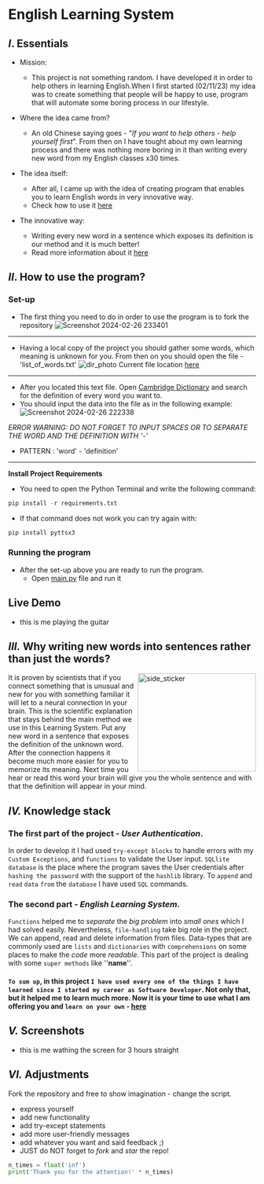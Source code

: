 # English Learning System

##  *I*. Essentials
- Mission:
  * This project is not something random. I have developed it in order to help others in learning English.When I first started (02/11/23) my idea was to create something that people will be happy to use, program that will automate some boring process in our lifestyle.

- Where the idea came from?
   * An old Chinese saying goes - "*If you want to help others - help yourself first*". From then on I have tought about
my own learning process and there was nothing more boring in it than writing every new word from my English classes x30 times.
- The idea itself:
  * After all, I came up with the idea of creating program that enables you to learn English words in very innovative way.
  * Check how to use it [here](https://github.com/sldimitrov/english_learning_system/blob/main/README.md#how-to-use-the-program)
- The innovative way:
   * Writing every new word in a sentence which exposes its definition is our method and it is much better!
   * Read more information about it [here](https://github.com/sldimitrov/english_learning_system/blob/main/README.md#why-writing-whole-sentences-with-the-new-words-instead-of-just-them)



## *II*. How to use the program?
### Set-up
* The first thing you need to do in order to use the program is to fork the repository 
![Screenshot 2024-02-26 233401](https://github.com/sldimitrov/english_learning_system/assets/135168991/007c2b18-a556-45bf-bcb4-fcd4fa260b09)
---
* Having a local copy of the project you should gather some words, which meaning is unknown for you. From then on you should open the file - 'list_of_words.txt' ![dir_photo](https://github.com/sldimitrov/english_learning_system/assets/135168991/fb83d993-bf4a-40ae-8f9e-78838993d5f4)
Current file location [here](https://github.com/sldimitrov/english_learning_system/blob/main/learning_system_project/list_of_words.txt)
---
* After you located this text file. Open [Cambridge Dictionary](https://dictionary.cambridge.org/#google_vignette) and search for the definition of every word you want to.
* You should input the data into the file as in the following example:
![Screenshot 2024-02-26 222338](https://github.com/sldimitrov/english_learning_system/assets/135168991/8631ac94-6c8f-4431-9a5b-20d58062fd62)

*ERROR WARNING: DO NOT FORGET TO INPUT SPACES OR TO SEPARATE THE WORD AND THE DEFINITION WITH '-'*
* PATTERN : 'word' - 'definition'
---
**Install Project Requirements**
* You need to open the Python Terminal and write the following command:
```python
pip install -r requirements.txt
 ```
* If that command does not work you can try again with:
```python
pip install pyttsx3 
 ```

### Running the program
- After the set-up above you are ready to run the program.
  * Open [main.py]() file and run it


## Live Demo

* this is me playing the guitar

## *III.* Why writing new words into sentences rather than just the words?
<img align="right" width=240px height=200px alt="side_sticker" src="https://dana.org/app/uploads/2023/09/qa-what-happens-synapse.jpeg"/>
It is proven by scientists that if you connect something that is unusual and new for you
with something familiar it will let to a neural connection in your brain. This is the scientific explanation
that stays behind the main method we use in this Learning System. Put any new word
in a sentence that exposes the definition of the unknown word. After the connection happens
it become much more easier for you to memorize its meaning. Next time you hear or read this word your brain will give you the
whole sentence and with that the definition will appear in your mind.


## *IV.* Knowledge stack
 ### The first part of the project - *User Authentication*. 
In order to develop it I had used `try-except blocks` to handle errors with my `Custom Exceptions`, and `functions` to validate the User input.
`SQLlite database` is the place where the program saves the User credentials after `hashing the password` with the support of the
`hashlib` library. To `append` and `read` `data` `from` the `database` I have used `SQL` commands.
 ### The second part - *English Learning System*.
 
  `Functions` helped me to *separate* the *big problem* into *small ones* which I had
solved easily. Nevertheless, `file-handling` take big role in the project. We can append, read and delete information from files.
Data-types that are commonly used are `lists` and `dictionaries` with `comprehensions` on some places to make the *code* more *readable*.
This part of the project is dealing with some `super methods` like ''__name__''.
 #### `To sum up`, in this project `I have used every one of the things I have learned since I started my career as Software Developer`. Not only that, but it helped me to learn much more. Now it is your time to use what I am offering you and `learn on your own` - [here](https://github.com/sldimitrov/english_learning_system/blob/main/learning_system_project/__main__.py)

## *V.* Screenshots

* this is me wathing the screen for 3 hours straight

## *VI.* Adjustments

Fork the repository and free to show imagination - change the script.
* express yourself
* add new functionality
* add try-except statements
* add more user-friendly messages
* add whatever you want and said feedback ;)
* JUST do NOT forget to *fork* and *star* the repo!
```python 
n_times = float('inf')
print('Thank you for the attention!' * n_times)
```
